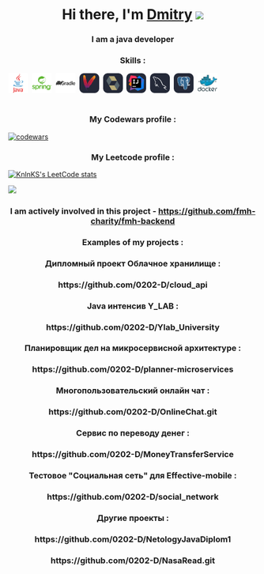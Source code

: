 
<h1 align="center">Hi there, I'm <a href="https://daniilshat.ru/" target="_blank">Dmitry</a> 
<img src="https://github.com/blackcater/blackcater/raw/main/images/Hi.gif" height="32"/></h1>
<h3 align="center">I am a java developer</h3>
<h3 align="center">Skills :</h3>
<div>
  <img src="https://github.com/devicons/devicon/blob/master/icons/java/java-original-wordmark.svg" title="Java" alt="Java" width="40" height="40"/>&nbsp;
  <img src="https://github.com/devicons/devicon/blob/master/icons/spring/spring-original-wordmark.svg" title="Spring" alt="Spring" width="40" height="40"/>&nbsp;
  <img src="https://github.com/devicons/devicon/blob/master/icons/gradle/gradle-plain-wordmark.svg" title="Gradle" alt="Gradle" width="40" height="40"/>&nbsp;
  <img src="https://github.com/tandpfun/skill-icons/blob/main/icons/Maven-Dark.svg" title="Maven" alt="Maven" width="40" height="40"/>&nbsp;
  <img src="https://github.com/tandpfun/skill-icons/blob/main/icons/Hibernate-Dark.svg" title="Hibernate" alt="Hibernate" width="40" height="40"/>&nbsp;
  <img src="https://github.com/tandpfun/skill-icons/blob/main/icons/Idea-Dark.svg"  title="Intellij Idea" alt="Intellij Idea" width="40" height="40"/>&nbsp;
  <img src="https://github.com/tandpfun/skill-icons/blob/main/icons/MySQL-Dark.svg" title="MySql" alt="MySql" width="40" height="40"/>&nbsp;
  <img src="https://github.com/tandpfun/skill-icons/blob/main/icons/PostgreSQL-Dark.svg" title="PostgreSql" alt="PostgreSql" width="40" height="40"/>&nbsp;
  <img src="https://github.com/devicons/devicon/blob/master/icons/docker/docker-original-wordmark.svg" title="Docker" alt="Docker" width="40" height="40"/>&nbsp;
</div>
<br>
<h3 align="center">My Codewars profile :</h3>

[![codewars](https://www.codewars.com/users/peps0202/badges/small)](https://www.codewars.com/users/peps0202) 
<br>
<h3 align="center">My Leetcode profile :</h3>

[![KnlnKS's LeetCode stats](https://leetcode-stats-six.vercel.app/api?username=0202-D&theme=dark)](https://github.com/KnlnKS/leetcode-stats)

![](https://github-profile-summary-cards.vercel.app/api/cards/profile-details?username=0202-D&theme=solarized_dark)

<h3 align="center">I am actively involved in this project - <a href="https://github.com/fmh-charity/fmh-backend" target="_blank">https://github.com/fmh-charity/fmh-backend</a> 
  <h3 align="center">Examples of my projects : 
       <h3 align="center">Дипломный проект Облачное хранилище :</h3>
            <h3 align="center">https://github.com/0202-D/cloud_api
               <h3 align="center">Java интенсив Y_LAB :</h3>
               <h3 align="center">https://github.com/0202-D/Ylab_University
              <h3 align="center">Планировщик дел на микросервисной архитектуре :</h3>
              <h3 align="center">https://github.com/0202-D/planner-microservices
                 <h3 align="center">Многопользовательский онлайн чат :</h3>
                 <h3 align="center">https://github.com/0202-D/OnlineChat.git
           <h3 align="center">Сервис по переводу денег :</h3>
                    <h3 align="center">https://github.com/0202-D/MoneyTransferService
                          <h3 align="center">Тестовое "Социальная сеть" для Effective-mobile :</h3>
<h3 align="center">https://github.com/0202-D/social_network
    <h3 align="center">Другие проекты :</h3>
    <h3 align="center"> https://github.com/0202-D/NetologyJavaDiplom1
      <h3 align="center">https://github.com/0202-D/NasaRead.git
          
